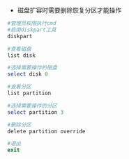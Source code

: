 * 磁盘扩容时需要删除恢复分区才能操作

```powershell
#管理员权限执行cmd
#启用diskpart工具
diskpart

#查看磁盘
list disk

#选择需要操作的磁盘
select disk 0

#查看分区
list partition

#选择需要操作的分区
select partition 3

#删除分区
delete partition override

#退出
exit
```

